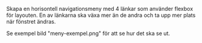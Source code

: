 Skapa en horisontell navigationsmeny med 4 länkar som använder flexbox för layouten. En av länkarna ska växa mer än de andra och ta upp mer plats när fönstret ändras.

Se exempel bild "meny-exempel.png" för att se hur det ska se ut.
